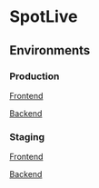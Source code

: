 # SpotLive

## Environments

### Production

[Frontend](https://spotlive.westeurope.cloudapp.azure.com)

[Backend](https://spotlive.westeurope.cloudapp.azure.com/api/auth/session)

### Staging

[Frontend](https://spotlive-dev.westeurope.cloudapp.azure.com)

[Backend](https://spotlive-dev.westeurope.cloudapp.azure.com/api/auth/session)
